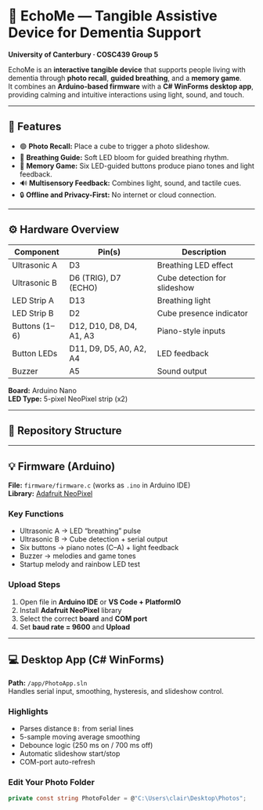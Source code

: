 # 🧠 EchoMe — Tangible Assistive Device for Dementia Support
**University of Canterbury · COSC439 Group 5**

EchoMe is an **interactive tangible device** that supports people living with dementia through **photo recall**, **guided breathing**, and a **memory game**.  
It combines an **Arduino-based firmware** with a **C# WinForms desktop app**, providing calming and intuitive interactions using light, sound, and touch.

---

## 🎯 Features
- 🟢 **Photo Recall:** Place a cube to trigger a photo slideshow.
- 💨 **Breathing Guide:** Soft LED bloom for guided breathing rhythm.
- 🎵 **Memory Game:** Six LED-guided buttons produce piano tones and light feedback.
- 🔊 **Multisensory Feedback:** Combines light, sound, and tactile cues.
- 🔒 **Offline and Privacy-First:** No internet or cloud connection.

---

## ⚙️ Hardware Overview
| Component | Pin(s) | Description |
|------------|---------|-------------|
| Ultrasonic A | D3 | Breathing LED effect |
| Ultrasonic B | D6 (TRIG), D7 (ECHO) | Cube detection for slideshow |
| LED Strip A | D13 | Breathing light |
| LED Strip B | D2 | Cube presence indicator |
| Buttons (1–6) | D12, D10, D8, D4, A1, A3 | Piano-style inputs |
| Button LEDs | D11, D9, D5, A0, A2, A4 | LED feedback |
| Buzzer | A5 | Sound output |

**Board:** Arduino Nano  
**LED Type:** 5-pixel NeoPixel strip (x2)

---

## 🧩 Repository Structure

---

## 💡 Firmware (Arduino)
**File:** `firmware/firmware.c` (works as `.ino` in Arduino IDE)  
**Library:** [Adafruit NeoPixel](https://github.com/adafruit/Adafruit_NeoPixel)

### Key Functions
- Ultrasonic A → LED “breathing” pulse  
- Ultrasonic B → Cube detection + serial output  
- Six buttons → piano notes (C–A) + light feedback  
- Buzzer → melodies and game tones  
- Startup melody and rainbow LED test  

### Upload Steps
1. Open file in **Arduino IDE** or **VS Code + PlatformIO**  
2. Install **Adafruit NeoPixel** library  
3. Select the correct **board** and **COM port**  
4. Set **baud rate = 9600** and **Upload**

---

## 💻 Desktop App (C# WinForms)
**Path:** `/app/PhotoApp.sln`  
Handles serial input, smoothing, hysteresis, and slideshow control.

### Highlights
- Parses distance `B:` from serial lines  
- 5-sample moving average smoothing  
- Debounce logic (250 ms on / 700 ms off)  
- Automatic slideshow start/stop  
- COM-port auto-refresh  

### Edit Your Photo Folder
```csharp
private const string PhotoFolder = @"C:\Users\clair\Desktop\Photos";

